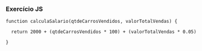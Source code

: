 
### Exercício JS 
```
function calculaSalario(qtdeCarrosVendidos, valorTotalVendas) {
 
  return 2000 + (qtdeCarrosVendidos * 100) + (valorTotalVendas * 0.05)

} 

```